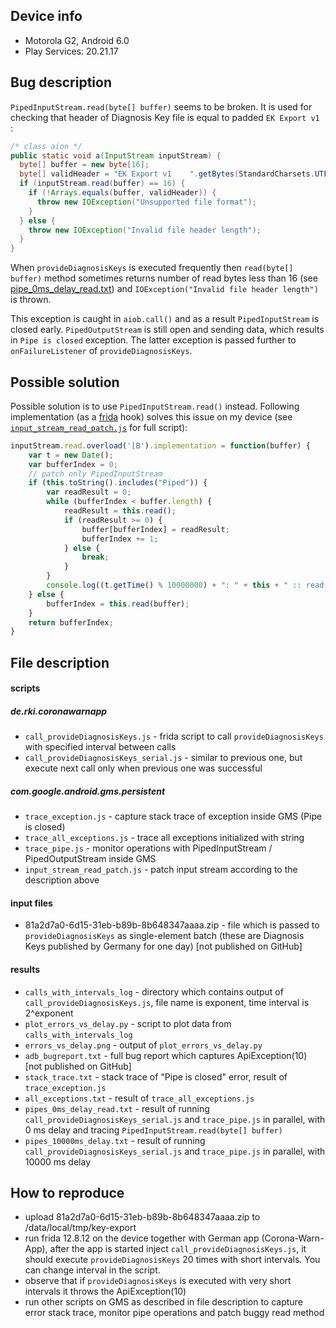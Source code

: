 Device info
-----------

- Motorola G2, Android 6.0
- Play Services: 20.21.17

Bug description
---------------

`PipedInputStream.read(byte[] buffer)` seems to be broken. It is used for checking that header of Diagnosis Key file is equal to padded `EK Export v1    `:

```java
/* class aion */
public static void a(InputStream inputStream) {
  byte[] buffer = new byte[16];
  byte[] validHeader = "EK Export v1    ".getBytes(StandardCharsets.UTF_8)
  if (inputStream.read(buffer) == 16) {
    if (!Arrays.equals(buffer, validHeader)) {
      throw new IOException("Unsupported file format");
    }
  } else {
    throw new IOException("Invalid file header length");
  }
}
```

When `provideDiagnosisKeys` is executed frequently then `read(byte[] buffer)` method sometimes returns number of read bytes less than 16 (see [pipe_0ms_delay_read.txt](pipe_0ms_delay_read.txt)) and `IOException("Invalid file header length")` is thrown.

This exception is caught in `aiob.call()` and as a result `PipedInputStream` is closed early. `PipedOutputStream` is still open and sending data, which results in `Pipe is closed` exception. The latter exception is passed further to `onFailureListener` of `provideDiagnosisKeys`.

Possible solution
----------------

Possible solution is to use `PipedInputStream.read()` instead. Following implementation (as a [frida](https://frida.re/) hook)  solves this issue on my device (see [`input_stream_read_patch.js`](input_stream_read_patch.js) for full script):

```javascript
inputStream.read.overload('[B').implementation = function(buffer) {
    var t = new Date();
    var bufferIndex = 0;
    // patch only PipedInputStream
    if (this.toString().includes("Piped")) {
        var readResult = 0;
        while (bufferIndex < buffer.length) {
            readResult = this.read();
            if (readResult >= 0) {
                buffer[bufferIndex] = readResult;
                bufferIndex += 1;
            } else {
                break;
            }
        }
        console.log((t.getTime() % 10000000) + ": " + this + " :: read(buffer=" + buffer + ") = " + bufferIndex)
    } else {
        bufferIndex = this.read(buffer);
    }
    return bufferIndex;
}
```

File description
----------------

#### scripts

##### de.rki.coronawarnapp
- `call_provideDiagnosisKeys.js` - frida script to call `provideDiagnosisKeys` with specified interval between calls
- `call_provideDiagnosisKeys_serial.js` - similar to previous one, but execute next call only when previous one was successful

##### com.google.android.gms.persistent
- `trace_exception.js` - capture stack trace of exception inside GMS (Pipe is closed)
- `trace_all_exceptions.js` - trace all exceptions initialized with string
- `trace_pipe.js` - monitor operations with PipedInputStream / PipedOutputStream inside GMS
- `input_stream_read_patch.js` - patch input stream according to the description above

#### input files
- 81a2d7a0-6d15-31eb-b89b-8b648347aaaa.zip - file which is passed to `provideDiagnosisKeys` as single-element batch (these are Diagnosis Keys published by Germany for one day) [not published on GitHub]

#### results
- `calls_with_intervals_log` - directory which contains output of `call_provideDiagnosisKeys.js`, file name is exponent, time interval is 2^exponent
- `plot_errors_vs_delay.py` - script to plot data from `calls_with_intervals_log`
- `errors_vs_delay.png` - output of `plot_errors_vs_delay.py`
- `adb_bugreport.txt` - full bug report which captures ApiException(10) [not published on GitHub]
- `stack_trace.txt` - stack trace of "Pipe is closed" error, result of `trace_exception.js`
- `all_exceptions.txt` - result of `trace_all_exceptions.js`
- `pipes_0ms_delay_read.txt` - result of running `call_provideDiagnosisKeys_serial.js` and `trace_pipe.js` in parallel, with 0 ms delay and tracing `PipedInputStream.read(byte[] buffer)`
- `pipes_10000ms_delay.txt` - result of running `call_provideDiagnosisKeys_serial.js` and `trace_pipe.js` in parallel, with 10000 ms delay

How to reproduce
----------------

- upload 81a2d7a0-6d15-31eb-b89b-8b648347aaaa.zip to /data/local/tmp/key-export
- run frida 12.8.12 on the device together with German app (Corona-Warn-App), after the app is started inject `call_provideDiagnosisKeys.js`,
it should execute `provideDiagnosisKeys` 20 times with short intervals. You can change interval in the script.
- observe that if `provideDiagnosisKeys` is executed with very short intervals it throws the ApiException(10)
- run other scripts on GMS as described in file description to capture error stack trace, monitor pipe operations and patch buggy read method

